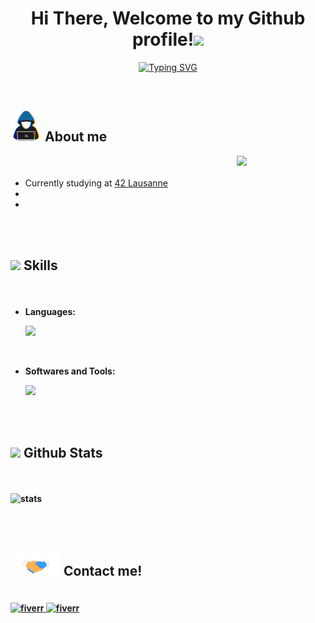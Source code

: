 <!--- Templates : https://github.com/durgeshsamariya/awesome-github-profile-readme-templates/tree/master/templates--->

<h1 align="center"><b>Hi There, Welcome to my Github profile!</b><img src="https://media.giphy.com/media/hvRJCLFzcasrR4ia7z/giphy.gif" width="35"></h1>

<!--
<p align="center">
  <a href="https://github.com/DenverCoder1/readme-typing-svg"><img src="https://readme-typing-svg.herokuapp.com?font=Time+New+Roman&color=00BABC&size=25&center=true&vCenter=true&width=600&height=100&lines=Hi,+I+am+Thomas;A+computer+sciences+student;who+Love+to+learn+new+stuffs..<3"></a>
</p>
--->
<p align="center">
<a href="https://git.io/typing-svg"><img src="https://readme-typing-svg.herokuapp.com?font=Fira+Code&weight=500&size=25&duration=3000&pause=600&center=true&vCenter=true&multiline=true&width=600&height=100&lines=Hi%2C+I+am+Thomas!;A+computer+science+student;Who+love+to+learn+new+stuff+%5E%5E" alt="Typing SVG" /></a>
</p>

<br>


## <picture><img src = "https://github.com/0xAbdulKhalid/0xAbdulKhalid/raw/main/assets/mdImages/about_me.gif" width = 50px></picture> **About me**

<picture> <img align="right" src="https://upload.wikimedia.org/wikipedia/commons/8/8d/42_Logo.svg" width = 142px></picture>

<div style="line-height:150%;">
    <br>
</div>

- Currently studying at [42 Lausanne](https://www.42lausanne.ch/)
- 
- 


<br><br>


## <img src="https://media2.giphy.com/media/QssGEmpkyEOhBCb7e1/giphy.gif?cid=ecf05e47a0n3gi1bfqntqmob8g9aid1oyj2wr3ds3mg700bl&rid=giphy.gif" width ="25"><b> **Skills**

<div style="line-height:150%;">
    <br>
</div>

- **Languages**:
	<!---
	<div>
	<img height="32" src="https://user-images.githubusercontent.com/25181517/192106070-46255bcf-65e6-4c6b-a296-bf8d0d8fb2a7.png" alt="C" title="C" />
	<img height="32" src="https://user-images.githubusercontent.com/25181517/183423507-c056a6f9-1ba8-4312-a350-19bcbc5a8697.png" alt="Python" title="Python" />
	<img height="32" src="https://user-images.githubusercontent.com/25181517/117201156-9a724800-adec-11eb-9a9d-3cd0f67da4bc.png" alt="Java" title="Java" />
	</div>
	--->
	<p>
	  <a href="https://skillicons.dev">	
		<img height="32"src="https://skillicons.dev/icons?i=c,python,java&theme=light" />
	  </a>
	</p>

<br>


- **Softwares and Tools**:
	<!---
	<img height="32" width="32" src="https://user-images.githubusercontent.com/25181517/192108889-232b3431-a585-4b36-a62d-9078bd3641d9.png" />
	<img height="32" width="32" src="https://user-images.githubusercontent.com/25181517/192108891-d86b6220-e232-423a-bf5f-90903e6887c3.png" />
	<img height="32" width="32" src="https://user-images.githubusercontent.com/25181517/192108890-200809d1-439c-4e23-90d3-b090cf9a4eea.png" />
	<img height="32" width="32" src="https://user-images.githubusercontent.com/25181517/193427941-9437dbbe-376f-40dc-9573-0ef5c02a26a7.png" />
	--->
	<p>
	  <a href="https://skillicons.dev">	
		<img height="32"src="https://skillicons.dev/icons?i=vscode,vim,git,unity&theme=light" />
	  </a>
	</p>	
	
 
 
<br><br>


## <img src="https://media.giphy.com/media/iY8CRBdQXODJSCERIr/giphy.gif" width="35"><b> Github Stats

<div style="line-height:150%;">
    <br>
</div>

  <p align="left">
	  <img src="https://github-readme-stats.vercel.app/api/top-langs?username=diabolo257&langs_count=4&show_icons=true&locale=en&layout=compact&theme=material-palenight" alt="stats" width="375" height="192px"/>
  <br/>
</p>


<br><br>


## <img src="https://github.com/0xAbdulKhalid/0xAbdulKhalid/raw/main/assets/mdImages/handshake.gif" width ="80"><b> Contact me! </b>

<div style="line-height:150%;">
    <br>
</div>

<a href="https://www.linkedin.com/in/thomas-favre-suisse" target="_blank">
<img src="https://img.shields.io/badge/LinkedIn-0077B5?style=for-the-badge&logo=linkedin&logoColor=white" alt=fiverr style="margin-bottom: 5px;"/>
<a href="https://www.fiverr.com/th0mas___" target="_blank">
<img src="https://img.shields.io/badge/fiverr-1DBF73?style=for-the-badge&logo=fiverr&logoColor=white" alt=fiverr style="margin-bottom: 5px;"/>
	

